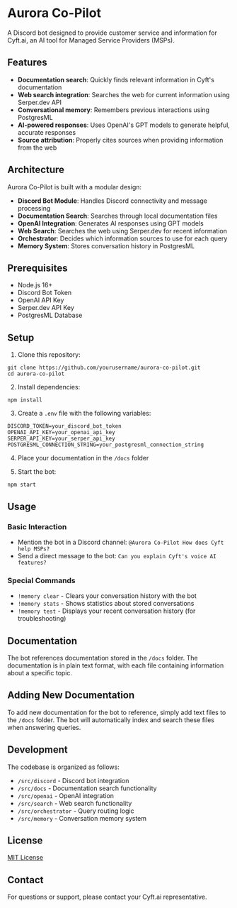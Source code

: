 # Aurora Co-Pilot

A Discord bot designed to provide customer service and information for Cyft.ai, an AI tool for Managed Service Providers (MSPs).

## Features

- **Documentation search**: Quickly finds relevant information in Cyft's documentation
- **Web search integration**: Searches the web for current information using Serper.dev API
- **Conversational memory**: Remembers previous interactions using PostgresML
- **AI-powered responses**: Uses OpenAI's GPT models to generate helpful, accurate responses
- **Source attribution**: Properly cites sources when providing information from the web

## Architecture

Aurora Co-Pilot is built with a modular design:

- **Discord Bot Module**: Handles Discord connectivity and message processing
- **Documentation Search**: Searches through local documentation files
- **OpenAI Integration**: Generates AI responses using GPT models
- **Web Search**: Searches the web using Serper.dev for recent information
- **Orchestrator**: Decides which information sources to use for each query
- **Memory System**: Stores conversation history in PostgresML

## Prerequisites

- Node.js 16+ 
- Discord Bot Token
- OpenAI API Key
- Serper.dev API Key
- PostgresML Database

## Setup

1. Clone this repository:
```
git clone https://github.com/yourusername/aurora-co-pilot.git
cd aurora-co-pilot
```

2. Install dependencies:
```
npm install
```

3. Create a `.env` file with the following variables:
```
DISCORD_TOKEN=your_discord_bot_token
OPENAI_API_KEY=your_openai_api_key
SERPER_API_KEY=your_serper_api_key
POSTGRESML_CONNECTION_STRING=your_postgresml_connection_string
```

4. Place your documentation in the `/docs` folder

5. Start the bot:
```
npm start
```

## Usage

### Basic Interaction

- Mention the bot in a Discord channel: `@Aurora Co-Pilot How does Cyft help MSPs?`
- Send a direct message to the bot: `Can you explain Cyft's voice AI features?`

### Special Commands

- `!memory clear` - Clears your conversation history with the bot
- `!memory stats` - Shows statistics about stored conversations
- `!memory test` - Displays your recent conversation history (for troubleshooting)

## Documentation

The bot references documentation stored in the `/docs` folder. The documentation is in plain text format, with each file containing information about a specific topic.

## Adding New Documentation

To add new documentation for the bot to reference, simply add text files to the `/docs` folder. The bot will automatically index and search these files when answering queries.

## Development

The codebase is organized as follows:

- `/src/discord` - Discord bot integration
- `/src/docs` - Documentation search functionality
- `/src/openai` - OpenAI integration
- `/src/search` - Web search functionality
- `/src/orchestrator` - Query routing logic
- `/src/memory` - Conversation memory system

## License

[MIT License](LICENSE)

## Contact

For questions or support, please contact your Cyft.ai representative.
